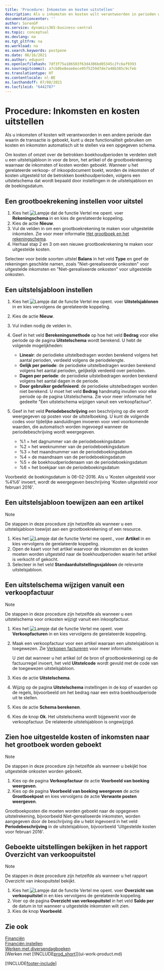 ```yaml
---
title: 'Procedure: Inkomsten en kosten uitstellen'
description: Als u inkomsten en kosten wilt verantwoorden in perioden waarin de transactie niet is geboekt, kunt u kosten en inkomsten automatisch uitstellen via een opgegeven schema.
documentationcenter: ''
author: SorenGP
ms.service: dynamics365-business-central
ms.topic: conceptual
ms.devlang: na
ms.tgt_pltfrm: na
ms.workload: na
ms.search.keywords: postpone
ms.date: 06/16/2021
ms.author: edupont
ms.openlocfilehash: 7df3f75a106503f63d4306bd05345c2fc6af9393
ms.sourcegitcommit: a7cb0be8eae6ece95f5259d7de7a48b385c9cfeb
ms.translationtype: HT
ms.contentlocale: nl-BE
ms.lasthandoff: 07/08/2021
ms.locfileid: "6442787"
---
```

# <a name="defer-revenues-and-expenses"></a>Procedure: Inkomsten en kosten uitstellen
Als u inkomsten of kosten wilt verantwoorden in een andere periode dan waarin de transactie is geboekt, kunt u deze functionaliteit gebruiken om kosten en inkomsten automatisch uit te stellen via een opgegeven schema.

Om kosten of omzet over de betrokken boekhoudperioden te verdelen stelt u een uitstelsjabloon in voor de bron, het artikel of de grootboekrekening waarnaar de inkomsten of kosten worden geboekt. Wanneer u het gerelateerde verkoop- of inkoopdocument boekt, worden de inkomsten of kosten uitgesteld tot de betrokken boekhoudperioden, volgens een uitstelschema dat wordt bepaald door instellingen in de uitstelsjabloon en de boekingsdatum.

## <a name="to-set-up-a-gl-account-for-deferral"></a>Een grootboekrekening instellen voor uitstel
1. Kies het ![Lampje dat de functie Vertel me opent.](media/ui-search/search_small.png "Vertel me wat u wilt doen") voer **Rekeningschema** in en kies de gerelateerde koppeling.
2. Kies de actie **Nieuw**.
3. Vul de velden in om een grootboekrekening te maken voor uitgestelde inkomsten. Zie voor meer informatie [Het grootboek en het rekeningschema](finance-general-ledger.md).
4. Herhaal stap 2 en 3 om een nieuwe grootboekrekening te maken voor uitgestelde kosten.

Selecteer voor beide soorten uitstel **Balans** in het veld **Type** en geef de rekeningen geschikte namen, zoals "Niet-gerealiseerde onkosten" voor uitgestelde inkomsten en "Niet-gerealiseerde onkosten" voor uitgestelde onkosten.

## <a name="to-set-up-a-deferral-template"></a>Een uitstelsjabloon instellen
1. Kies het ![Lampje dat de functie Vertel me opent.](media/ui-search/search_small.png "Vertel me wat u wilt doen") voer **Uitstelsjablonen** in en kies vervolgens de gerelateerde koppeling.
2. Kies de actie **Nieuw**.
3. Vul indien nodig de velden in.
4. Geef in het veld **Berekeningsmethode** op hoe het veld **Bedrag** voor elke periode op de pagina **Uitstelschema** wordt berekend. U hebt de volgende mogelijkheden:

   * **Lineair**: de periodieke uitstelbedragen worden berekend volgens het aantal perioden, verdeeld volgens de periodelengte.
   * **Gelijk per periode**: de periodieke uitstelbedragen worden berekend volgens het aantal perioden, gelijkelijk verdeeld over perioden.
   * **Dagen per periode**: de periodieke uitstelbedragen worden berekend volgens het aantal dagen in de periode.
   * **Door gebruiker gedefinieerd**: de periodieke uitstelbedragen worden niet berekend. U moet het veld **Bedrag** handmatig invullen voor elke periode op de pagina Uitstelschema. Zie voor meer informatie het gedeelte "Een uitstelschema wijzigen vanuit een verkoopfactuur".
5. Geef in het veld **Periodebeschrijving** een beschrijving op die wordt weergegeven op posten voor de uitstelboeking. U kunt de volgende codes voor tijdelijke aanduidingen invoeren voor veel voorkomende waarden, die automatisch worden ingevoegd wanneer de periodebeschrijving wordt weergegeven.

   * %1 = het dagnummer van de periodeboekingsdatum
   * %2 = het weeknummer van de periodeboekingsdatum
   * %3 = het maandnummer van de periodeboekingsdatum
   * %4 = de maandnaam van de periodeboekingsdatum
   * %5 = de boekhoudperiodenaam van de periodeboekingsdatum
   * %6 = het boekjaar van de periodeboekingsdatum

Voorbeeld: de boekingsdatum is 06-02-2016. Als u 'Kosten uitgesteld voor %4%6' invoert, wordt de weergegeven beschrijving 'Kosten uitgesteld voor februari 2016'.

## <a name="to-assign-a-deferral-template-to-an-item"></a>Een uitstelsjabloon toewijzen aan een artikel
> [!NOTE]  
>   De stappen in deze procedure zijn hetzelfde als wanneer u een uitstelsjabloon toewijst aan een grootboekrekening of een resource.
1. Kies het ![Lampje dat de functie Vertel me opent.](media/ui-search/search_small.png "Vertel me wat u wilt doen"), voer **Artikel** in en kies vervolgens de gerelateerde koppeling.
2. Open de kaart voor het artikel waarvoor de inkomsten en de kosten moeten worden uitgesteld naar de boekhoudperioden waarin het artikel is verkocht of gekocht.
3. Selecteer in het veld **Standaarduitstellingssjabloon** de relevante uitstelsjabloon.

## <a name="to-change-a-deferral-schedule-from-a-sales-invoice"></a>Een uitstelschema wijzigen vanuit een verkoopfactuur
> [!NOTE]  
>   De stappen in deze procedure zijn hetzelfde als wanneer u een uitstelschema voor onkosten wijzigt vanuit een inkoopfactuur.

1. Kies het ![Lampje dat de functie Vertel me opent.](media/ui-search/search_small.png "Vertel me wat u wilt doen") voer **Verkoopfacturen** in en kies vervolgens de gerelateerde koppeling.
2. Maak een verkoopfactuur voor een artikel waaraan een uitstelsjabloon is toegewezen. Zie [Verkopen factureren](sales-how-invoice-sales.md) voor meer informatie.

    U ziet dat wanneer u het artikel (of de bron of grootboekrekening) op de factuurregel invoert, het veld **Uitstelcode** wordt gevuld met de code van de toegewezen uitstelsjabloon.
3. Kies de actie **Uitstelschema**.
4. Wijzig op de pagina **Uitstelschema** instellingen in de kop of waarden op de regels, bijvoorbeeld om het bedrag naar een extra boekhoudperiode uit te stellen.
5. Kies de actie **Schema berekenen**.
6. Kies de knop **Ok**. Het uitstelschema wordt bijgewerkt voor de verkoopfactuur. De relateerde uitstelsjabloon is ongewijzigd.

## <a name="to-preview-how-deferred-revenues-or-expenses-will-be-posted-to-the-general-ledger"></a>Zien hoe uitgestelde kosten of inkomsten naar het grootboek worden geboekt
> [!NOTE]  
>   De stappen in deze procedure zijn hetzelfde als wanneer u bekijkt hoe uitgestelde onkosten worden geboekt.

1. Kies op de pagina **Verkoopfactuur** de actie **Voorbeeld van boeking weergeven**.
2. Kies op de pagina **Voorbeeld van boeking weergeven** de actie **Grootboekpost** en kies vervolgens de actie **Verwante posten weergeven**.

Grootboekposten die moeten worden geboekt naar de opgegeven uitstelrekening, bijvoorbeeld Niet-gerealiseerde inkomsten, worden aangegeven door de beschrijving die u hebt ingevoerd in het veld **Periodebeschrijving** in de uitstelsjabloon, bijvoorbeeld 'Uitgestelde kosten voor februari 2016'.

## <a name="to-review-posted-deferrals-in-the-sales-deferral-summary-report"></a>Geboekte uitstellingen bekijken in het rapport Overzicht van verkoopuitstel
> [!NOTE]  
>   De stappen in deze procedure zijn hetzelfde als wanneer u het rapport Overzicht van inkoopuitstel bekijkt.

1. Kies het ![Lampje dat de functie Vertel me opent.](media/ui-search/search_small.png "Vertel me wat u wilt doen") voer **Overzicht van verkoopuitstel** in en kies vervolgens de gerelateerde koppeling.
2. Voer op de pagina **Overzicht van verkoopuitstel** in het veld **Saldo per** de datum in tot wanneer u uitgestelde inkomsten wilt zien.
3. Kies de knop **Voorbeeld**.

## <a name="see-also"></a>Zie ook
[Financiën](finance.md)  
[Financiën instellen](finance-setup-finance.md)  
[Werken met diversendagboeken](ui-work-general-journals.md)  
[Werken met [!INCLUDE[prod_short](includes/prod_short.md)]](ui-work-product.md)


[!INCLUDE[footer-include](includes/footer-banner.md)]